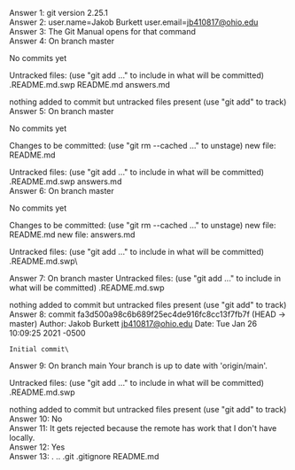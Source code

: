 Answer 1: git version 2.25.1\
Answer 2: user.name=Jakob Burkett
user.email=jb410817@ohio.edu\
Answer 3: The Git Manual opens for that command\
Answer 4: On branch master

No commits yet

Untracked files:
  (use "git add <file>..." to include in what will be committed)
        .README.md.swp
        README.md
        answers.md

nothing added to commit but untracked files present (use "git add" to track)\
Answer 5: On branch master

No commits yet

Changes to be committed:
  (use "git rm --cached <file>..." to unstage)
        new file:   README.md

Untracked files:
  (use "git add <file>..." to include in what will be committed)
        .README.md.swp
        answers.md\
Answer 6: On branch master

No commits yet

Changes to be committed:
  (use "git rm --cached <file>..." to unstage)
        new file:   README.md
        new file:   answers.md

Untracked files:
  (use "git add <file>..." to include in what will be committed)
        .README.md.swp\

Answer 7: On branch master
Untracked files:
  (use "git add <file>..." to include in what will be committed)
        .README.md.swp

nothing added to commit but untracked files present (use "git add" to track)\
Answer 8: commit fa3d500a98c6b689f25ec4de916fc8cc13f7fb7f (HEAD -> master)
Author: Jakob Burkett <jb410817@ohio.edu>
Date:   Tue Jan 26 10:09:25 2021 -0500

    Initial commit\
Answer 9: On branch main
Your branch is up to date with 'origin/main'.

Untracked files:
  (use "git add <file>..." to include in what will be committed)
        .README.md.swp

nothing added to commit but untracked files present (use "git add" to track)\
Answer 10: No\
Answer 11: It gets rejected because the remote has work that I don't have locally.\
Answer 12: Yes\
Answer 13: .  ..  .git  .gitignore  README.md
